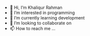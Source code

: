 - 👋 Hi, I’m Khaliqur Rahman
- 👀 I’m interested in programming
- 🌱 I’m currently learning development
- 💞️ I’m looking to collaborate on 
- 📫 How to reach me ...

<!---
kr586/kr586 is a ✨ special ✨ repository because its `README.md` (this file) appears on your GitHub profile.
You can click the Preview link to take a look at your changes.
--->
